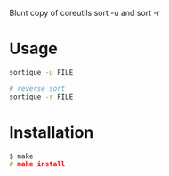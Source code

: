 Blunt copy of coreutils sort -u and sort -r

# Usage

```bash
sortique -u FILE

# reverse sort
sortique -r FILE
```

# Installation

```c
$ make
# make install
```
